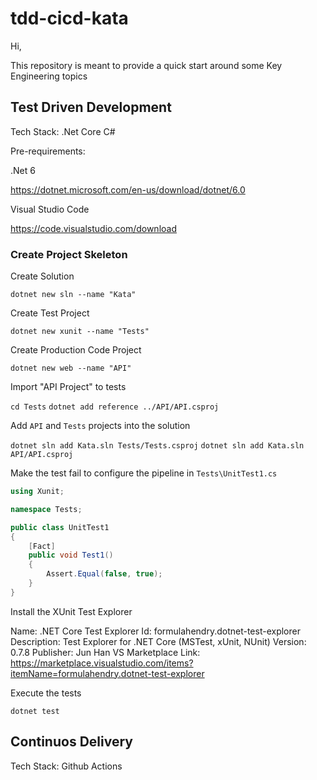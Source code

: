 # tdd-cicd-kata

Hi,

This repository is meant to provide a quick start around some Key Engineering topics

## Test Driven Development

Tech Stack: .Net Core C#

Pre-requirements:

.Net 6

https://dotnet.microsoft.com/en-us/download/dotnet/6.0

Visual Studio Code

https://code.visualstudio.com/download

### Create Project Skeleton

Create Solution

`dotnet new sln --name "Kata"`

Create Test Project

`dotnet new xunit --name "Tests"`

Create Production Code Project

`dotnet new web --name "API"`

Import "API Project" to tests

`cd Tests`
`dotnet add reference ../API/API.csproj`

Add `API` and `Tests` projects into the solution

`dotnet sln add Kata.sln Tests/Tests.csproj`
`dotnet sln add Kata.sln API/API.csproj`

Make the test fail to configure the pipeline in `Tests\UnitTest1.cs`

```csharp
using Xunit;

namespace Tests;

public class UnitTest1
{
    [Fact]
    public void Test1()
    {
        Assert.Equal(false, true);
    }
}
```

Install the XUnit Test Explorer

Name: .NET Core Test Explorer
Id: formulahendry.dotnet-test-explorer
Description: Test Explorer for .NET Core (MSTest, xUnit, NUnit)
Version: 0.7.8
Publisher: Jun Han
VS Marketplace Link: https://marketplace.visualstudio.com/items?itemName=formulahendry.dotnet-test-explorer

Execute the tests

`dotnet test`

## Continuos Delivery

Tech Stack: Github Actions
